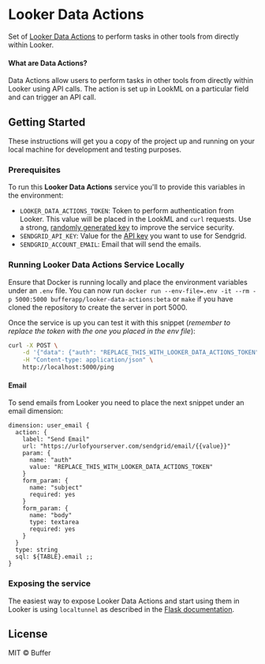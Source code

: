 # Looker Data Actions

Set of [Looker Data Actions](https://discourse.looker.com/t/data-actions/3573)
to perform tasks in other tools from directly within Looker.

#### What are Data Actions?

Data Actions allow users to perform tasks in other tools from directly within
Looker using API calls. The action is set up in LookML on a particular field
and can trigger an API call.

## Getting Started

These instructions will get you a copy of the project up and running on your
local machine for development and testing purposes.

### Prerequisites

To run this **Looker Data Actions** service you'll to provide this variables in
the environment:

- `LOOKER_DATA_ACTIONS_TOKEN`: Token to perform authentication from Looker.
  This value will be placed in the LookML and `curl` requests. Use a
  strong, [randomly generated key](http://randomkeygen.com/) to improve the
  service security.
- `SENDGRID_API_KEY`: Value for the [API
  key](https://app.sendgrid.com/settings/api_keys) you want to use for Sendgrid.
- `SENDGRID_ACCOUNT_EMAIL`: Email that will send the emails.

### Running Looker Data Actions Service Locally

Ensure that Docker is running locally and place the environment variables under
an `.env` file. You can now run
`docker run --env-file=.env -it --rm -p 5000:5000 bufferapp/looker-data-actions:beta` or `make` if you have cloned the repository
to create the server in port 5000.

Once the service is up you can test it with this snippet (_remember to replace
the token with the one you placed in the env file_):

```bash
curl -X POST \
    -d '{"data": {"auth": "REPLACE_THIS_WITH_LOOKER_DATA_ACTIONS_TOKEN"}}' \
    -H "Content-type: application/json" \
    http://localhost:5000/ping
```

#### Email

To send emails from Looker you need to place the next snippet under an email
dimension:

```
dimension: user_email {
  action: {
    label: "Send Email"
    url: "https://urlofyourserver.com/sendgrid/email/{{value}}"
    param: {
      name: "auth"
      value: "REPLACE_THIS_WITH_LOOKER_DATA_ACTIONS_TOKEN"
    }
    form_param: {
      name: "subject"
      required: yes
    }
    form_param: {
      name: "body"
      type: textarea
      required: yes
    }
  }
  type: string
  sql: ${TABLE}.email ;;
}
```

### Exposing the service

The easiest way to expose Looker Data Actions and start using them in Looker is
using `localtunnel` as described in the [Flask documentation](http://flask.pocoo.org/snippets/89/).

## License

MIT © Buffer

